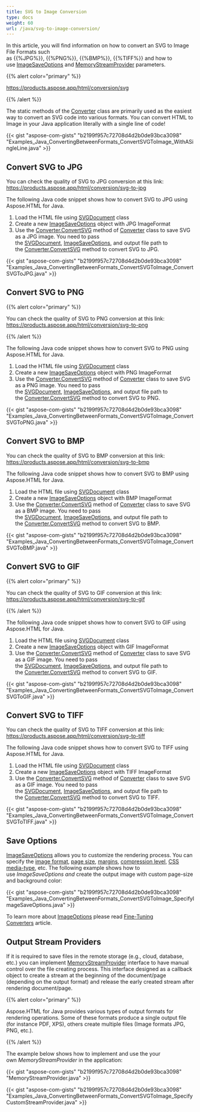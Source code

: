 ```yaml
---
title: SVG to Image Conversion
type: docs
weight: 60
url: /java/svg-to-image-conversion/
---
```


In this article, you will find information on how to convert an SVG to Image File Formats such as {{%JPG%}}, {{%PNG%}}, {{%BMP%}}, {{%TIFF%}} and how to use [ImageSaveOptions](https://apireference.aspose.com/java/html/aspose.html.saving/imagesaveoptions) and [MemoryStreamProvider](https://apireference.aspose.com/html/java/com.aspose.html/package-frame) parameters.

{{% alert color="primary" %}} 

<https://products.aspose.app/html/conversion/svg> 

{{% /alert %}} 

The static methods of the [Converter](https://apireference.aspose.com/java/html/aspose.html.converters/converter) class are primarily used as the easiest way to convert an SVG code into various formats. You can convert HTML to Image in your Java application literally with a single line of code!

{{< gist "aspose-com-gists" "b2199f957c72708d4d2b0de93bca3098" "Examples_Java_ConvertingBetweenFormats_ConvertSVGToImage_WithASingleLine.java" >}}
## **Convert SVG to JPG** ## 
You can check the quality of SVG to JPG conversion at this link: <https://products.aspose.app/html/conversion/svg-to-jpg>

The following Java code snippet shows how to convert SVG to JPG using Aspose.HTML for Java.

1. Load the HTML file using [SVGDocument](https://apireference.aspose.com/html/java/com.aspose.html.dom.svg/SVGDocument) class
1. Create a new [ImageSaveOptions](https://apireference.aspose.com/java/html/aspose.html.saving/imagesaveoptions) object with JPG ImageFormat
1. Use the [Converter.ConvertSVG](https://apireference.aspose.com/java/html/aspose.html.converters.converter/convertsvg/methods/37) method of [Converter](https://apireference.aspose.com/java/html/aspose.html.converters/converter) class to save SVG as a JPG image. You need to pass the [SVGDocument](https://apireference.aspose.com/html/java/com.aspose.html.dom.svg/SVGDocument), [ImageSaveOptions](https://apireference.aspose.com/java/html/aspose.html.saving/imagesaveoptions), and output file path to the [Converter.ConvertSVG](https://apireference.aspose.com/java/html/aspose.html.converters.converter/convertsvg/methods/37) method to convert SVG to JPG.

{{< gist "aspose-com-gists" "b2199f957c72708d4d2b0de93bca3098" "Examples_Java_ConvertingBetweenFormats_ConvertSVGToImage_ConvertSVGToJPG.java" >}}
## **Convert SVG to PNG** ## 
{{% alert color="primary" %}} 

You can check the quality of SVG to PNG conversion at this link: <https://products.aspose.app/html/conversion/svg-to-png>

{{% /alert %}} 

The following Java code snippet shows how to convert SVG to PNG using Aspose.HTML for Java.

1. Load the HTML file using [SVGDocument](https://apireference.aspose.com/html/java/com.aspose.html.dom.svg/SVGDocument) class
1. Create a new [ImageSaveOptions](https://apireference.aspose.com/java/html/aspose.html.saving/imagesaveoptions) object with PNG ImageFormat
1. Use the [Converter.ConvertSVG](https://apireference.aspose.com/java/html/aspose.html.converters.converter/convertsvg/methods/37) method of [Converter](https://apireference.aspose.com/java/html/aspose.html.converters/converter) class to save SVG as a PNG image. You need to pass the [SVGDocument](https://apireference.aspose.com/html/java/com.aspose.html.dom.svg/SVGDocument), [ImageSaveOptions](https://apireference.aspose.com/java/html/aspose.html.saving/imagesaveoptions), and output file path to the [Converter.ConvertSVG](https://apireference.aspose.com/java/html/aspose.html.converters.converter/convertsvg/methods/37) method to convert SVG to PNG.

{{< gist "aspose-com-gists" "b2199f957c72708d4d2b0de93bca3098" "Examples_Java_ConvertingBetweenFormats_ConvertSVGToImage_ConvertSVGToPNG.java" >}}
## **Convert SVG to BMP** ## 
You can check the quality of SVG to BMP conversion at this link: <https://products.aspose.app/html/conversion/svg-to-bmp>

The following Java code snippet shows how to convert SVG to BMP using Aspose.HTML for Java.

1. Load the HTML file using [SVGDocument](https://apireference.aspose.com/html/java/com.aspose.html.dom.svg/SVGDocument) class
1. Create a new [ImageSaveOptions](https://apireference.aspose.com/java/html/aspose.html.saving/imagesaveoptions) object with BMP ImageFormat
1. Use the [Converter.ConvertSVG](https://apireference.aspose.com/java/html/aspose.html.converters.converter/convertsvg/methods/37) method of [Converter](https://apireference.aspose.com/java/html/aspose.html.converters/converter) class to save SVG as a BMP image. You need to pass the [SVGDocument](https://apireference.aspose.com/html/java/com.aspose.html.dom.svg/SVGDocument), [ImageSaveOptions](https://apireference.aspose.com/java/html/aspose.html.saving/imagesaveoptions), and output file path to the [Converter.ConvertSVG](https://apireference.aspose.com/java/html/aspose.html.converters.converter/convertsvg/methods/37) method to convert SVG to BMP.

{{< gist "aspose-com-gists" "b2199f957c72708d4d2b0de93bca3098" "Examples_Java_ConvertingBetweenFormats_ConvertSVGToImage_ConvertSVGToBMP.java" >}}
## **Convert SVG to GIF** ## 


{{% alert color="primary" %}} 

You can check the quality of SVG to GIF conversion at this link: <https://products.aspose.app/html/conversion/svg-to-gif>

{{% /alert %}} 

The following Java code snippet shows how to convert SVG to GIF using Aspose.HTML for Java.

1. Load the HTML file using [SVGDocument](https://apireference.aspose.com/html/java/com.aspose.html.dom.svg/SVGDocument) class
1. Create a new [ImageSaveOptions](https://apireference.aspose.com/java/html/aspose.html.saving/imagesaveoptions) object with GIF ImageFormat
1. Use the [Converter.ConvertSVG](https://apireference.aspose.com/java/html/aspose.html.converters.converter/convertsvg/methods/37) method of [Converter](https://apireference.aspose.com/java/html/aspose.html.converters/converter) class to save SVG as a GIF image. You need to pass the [SVGDocument](https://apireference.aspose.com/html/java/com.aspose.html.dom.svg/SVGDocument), [ImageSaveOptions](https://apireference.aspose.com/java/html/aspose.html.saving/imagesaveoptions), and output file path to the [Converter.ConvertSVG](https://apireference.aspose.com/java/html/aspose.html.converters.converter/convertsvg/methods/37) method to convert SVG to GIF.

{{< gist "aspose-com-gists" "b2199f957c72708d4d2b0de93bca3098" "Examples_Java_ConvertingBetweenFormats_ConvertSVGToImage_ConvertSVGToGIF.java" >}}
## **Convert SVG to TIFF** ## 
You can check the quality of SVG to TIFF conversion at this link: <https://products.aspose.app/html/conversion/svg-to-tiff>

The following Java code snippet shows how to convert SVG to TIFF using Aspose.HTML for Java.

1. Load the HTML file using [SVGDocument](https://apireference.aspose.com/html/java/com.aspose.html.dom.svg/SVGDocument) class
1. Create a new [ImageSaveOptions](https://apireference.aspose.com/java/html/aspose.html.saving/imagesaveoptions) object with TIFF ImageFormat
1. Use the [Converter.ConvertSVG](https://apireference.aspose.com/java/html/aspose.html.converters.converter/convertsvg/methods/37) method of [Converter](https://apireference.aspose.com/java/html/aspose.html.converters/converter) class to save SVG as a GIF image. You need to pass the [SVGDocument](https://apireference.aspose.com/html/java/com.aspose.html.dom.svg/SVGDocument), [ImageSaveOptions](https://apireference.aspose.com/java/html/aspose.html.saving/imagesaveoptions), and output file path to the [Converter.ConvertSVG](https://apireference.aspose.com/java/html/aspose.html.converters.converter/convertsvg/methods/37) method to convert SVG to TIFF.

{{< gist "aspose-com-gists" "b2199f957c72708d4d2b0de93bca3098" "Examples_Java_ConvertingBetweenFormats_ConvertSVGToImage_ConvertSVGToTIFF.java" >}}
## **Save Options** ## 
[ImageSaveOptions](https://apireference.aspose.com/java/html/aspose.html.saving/imagesaveoptions) allows you to customize the rendering process. You can specify the [image format](https://apireference.aspose.com/html/java/com.aspose.html.rendering.image/ImageFormat), [page size](https://apireference.aspose.com/html/java/com.aspose.html.rendering/RenderingOptions#getPageSetup--), [margins](https://apireference.aspose.com/html/java/com.aspose.html.drawing/Page#getMargin--), [compression level](https://apireference.aspose.com/html/java/com.aspose.html.rendering.image/Compression), [CSS media-type](https://apireference.aspose.com/html/java/com.aspose.html.rendering/MediaType), etc. The following example shows how to use *ImageSaveOptions and* create the output image with custom page-size and background color:

{{< gist "aspose-com-gists" "b2199f957c72708d4d2b0de93bca3098" "Examples_Java_ConvertingBetweenFormats_ConvertSVGToImage_SpecifyImageSaveOptions.java" >}}

To learn more about [ImageOptions](https://apireference.aspose.com/java/html/aspose.html.saving/imagesaveoptions) please read [Fine-Tuning Converters](/html/java/fine-tuning-converters/) article.
## **Output Stream Providers** ## 
If it is required to save files in the remote storage (e.g., cloud, database, etc.) you can implement [MemoryStreamProvider](https://apireference.aspose.com/html/java/com.aspose.html/package-frame) interface to have manual control over the file creating process. This interface designed as a callback object to create a stream at the beginning of the document/page (depending on the output format) and release the early created stream after rendering document/page.

{{% alert color="primary" %}} 

Aspose.HTML for Java provides various types of output formats for rendering operations. Some of these formats produce a single output file (for instance PDF, XPS), others create multiple files (Image formats JPG, PNG, etc.).

{{% /alert %}} 

The example below shows how to implement and use the your own *MemoryStreamProvider* in the application:

{{< gist "aspose-com-gists" "b2199f957c72708d4d2b0de93bca3098" "MemoryStreamProvider.java" >}}

{{< gist "aspose-com-gists" "b2199f957c72708d4d2b0de93bca3098" "Examples_Java_ConvertingBetweenFormats_ConvertSVGToImage_SpecifyCustomStreamProvider.java" >}}


